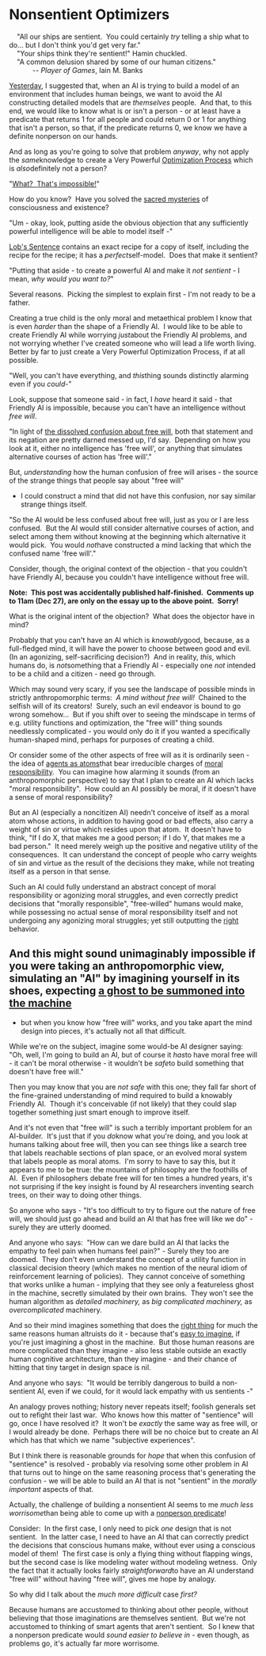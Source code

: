 
# Nonsentient Optimizers

    "All our ships are sentient.  You could certainly *try* telling
a ship what to do... but I don't think you'd get very far."  
    "Your ships think they're sentient!" Hamin chuckled.  
    "A common delusion shared by some of our human citizens."  
            -- *Player of Games*, Iain M. Banks

[Yesterday](/lw/x4/nonperson_predicates/), I suggested that, when
an AI is trying to build a model of an environment that includes
human beings, we want to avoid the AI constructing detailed models
that are *themselves* people.  And that, to this end, we would like
to know what is or isn't a person - or at least have a predicate
that returns 1 for all people and could return 0 or 1 for anything
that isn't a person, so that, if the predicate returns 0, we know
we have a definite nonperson on our hands.

And as long as you're going to solve that problem *anyway*, why not
apply the *same*knowledge to create a Very Powerful
[Optimization Process](/lw/vb/efficient_crossdomain_optimization/)
which is *also*definitely not a person?

"[What?  That's impossible!](/lw/ui/use_the_try_harder_luke/)"

How do you know?  Have you solved the
[sacred mysteries](/lw/og/wrong_questions/) of consciousness and
existence?

"Um - okay, look, putting aside the obvious objection that any
sufficiently powerful intelligence will be able to model itself -"

[Lob's Sentence](/lw/t6/the_cartoon_guide_to_löbs_theorem/)
contains an exact recipe for a copy of itself, including the recipe
for the recipe; it has a *perfect*self-model.  Does that make it
sentient?

"Putting that aside - to create a powerful AI and make it
*not sentient* - I mean, *why would you want to?*"

Several reasons.  Picking the simplest to explain first - I'm not
ready to be a father.



Creating a true child is the only moral and metaethical problem I
know that is even *harder* than the shape of a Friendly AI.  I
would like to be able to create Friendly AI while worrying
*just*about the Friendly AI problems, and not worrying whether I've
created someone who will lead a life worth living.  Better by far
to just create a Very Powerful Optimization Process, if at all
possible.

"Well, you can't have everything, and *this*thing sounds distinctly
alarming even if you *could*-"

Look, suppose that someone said - in fact, I *have* heard it said -
that Friendly AI is impossible, because you can't have an
intelligence without *free will*.

"In light of
[the dissolved confusion about free will](/lw/rb/possibility_and_couldness/),
both that statement and its negation are pretty darned messed up,
I'd say.  Depending on how you look at it, either no intelligence
has 'free will', or anything that simulates alternative courses of
action has 'free will'."

But, *understanding* how the human confusion of free will arises -
the source of the strange things that people say about "free will"
- I could construct a mind that did not have this confusion, nor
say similar strange things itself.

"So the AI would be less confused about free will, just as you or I
are less confused.  But the AI would still consider alternative
courses of action, and select among them without knowing at the
beginning which alternative it would pick.  You would *not*have
constructed a mind lacking that which the confused name 'free
will'."

Consider, though, the original context of the objection - that you
couldn't have Friendly AI, because you couldn't have intelligence
without free will.

**Note:  This post was accidentally published half-finished.  Comments up to 11am (Dec 27), are only on the essay up to the above point.  Sorry!**

What is the original intent of the objection?  What does the
objector have in mind?

Probably that you can't have an AI which is *knowably*good,
because, as a full-fledged mind, it will have the power to choose
between good and evil.  (In an agonizing, self-sacrificing
decision?)  And in reality, *this*, which humans do, is
*not*something that a Friendly AI - especially one *not* intended
to be a child and a citizen - need go through.

Which may sound very scary, if you see the landscape of possible
minds in strictly anthropomorphic terms: 
*A mind without free will!*  Chained to the selfish will of its
creators!  Surely, such an evil endeavor is bound to go wrong
somehow...  But if you shift over to seeing the mindscape in terms
of e.g. utility functions and optimization, the "free will" thing
sounds needlessly complicated - you would only do it if you wanted
a specifically human-shaped mind, perhaps for purposes of creating
a child.

Or consider some of the other aspects of free will as it is
ordinarily seen - the idea of
[agents as atoms](/lw/rc/the_ultimate_source/)that bear irreducible
charges of
[moral responsibility](/lw/ra/causality_and_moral_responsibility/). 
You can imagine how alarming it sounds (from an anthropomorphic
perspective) to say that I plan to create an AI which lacks "moral
responsibility".  How could an AI possibly be moral, if it doesn't
have a sense of moral responsibility?

But an AI (especially a noncitizen AI) needn't conceive of itself
as a moral atom whose actions, in addition to having good or bad
effects, also carry a weight of sin or virtue which resides upon
that atom.  It doesn't have to think, "If I do X, that makes me a
good person; if I do Y, that makes me a bad person."  It need
merely weigh up the positive and negative utility of the
consequences.  It can understand the concept of people who carry
weights of sin and virtue as the result of the decisions they make,
while not treating itself as a person in that sense.

Such an AI could fully understand an abstract concept of moral
responsibility or agonizing moral struggles, and even correctly
predict decisions that "morally responsible", "free-willed" humans
would make, while possessing no actual sense of moral
responsibility itself and not undergoing any agonizing moral
struggles; yet still outputting the
[right](/lw/sm/the_meaning_of_right/) behavior.

And this might sound unimaginably impossible if you were taking an
anthropomorphic view, simulating an "AI" by imagining yourself in
its shoes, expecting
[a ghost to be summoned into the machine](/lw/rf/ghosts_in_the_machine/)
-

- but when you know how "free will" works, and you take apart the
mind design into pieces, it's actually not all that difficult.

While we're on the subject, imagine some would-be AI designer
saying:  "Oh, well, I'm going to build an AI, but of course it
*has*to have moral free will - it can't be moral otherwise - it
wouldn't be *safe*to build something that doesn't have free will."

Then you may know that you are *not safe* with this one; they fall
far short of the fine-grained understanding of mind required to
build a knowably Friendly AI.  Though it's conceivable (if not
likely) that they could slap together something just smart enough
to improve itself.

And it's not even that "free will" is such a terribly important
problem for an AI-builder.  It's just that if you *do*know what
you're doing, and you look at humans talking about free will, then
you can see things like a search tree that labels reachable
sections of plan space, or an evolved moral system that labels
people as moral atoms.  I'm sorry to have to say this, but it
appears to me to be true: the mountains of philosophy are the
foothills of AI.  Even if philosophers debate free will for ten
times a hundred years, it's not surprising if the key insight is
found by AI researchers inventing search trees, on their way to
doing other things.

So anyone who says - "It's too difficult to try to figure out the
nature of free will, we should just go ahead and build an AI that
has free will like we do" - surely they are utterly doomed.

And anyone who says:  "How can we dare build an AI that lacks the
empathy to feel pain when humans feel pain?" - Surely they too are
doomed.  They don't even understand the concept of a utility
function in classical decision theory (which makes no mention of
the neural idiom of reinforcement learning of policies).  They
cannot conceive of something that works unlike a human - implying
that they see only a featureless ghost in the machine, secretly
simulated by their own brains.  They won't see the human algorithm
as *detailed machinery,* as *big complicated machinery,* as
*overcomplicated* machinery.

And so their mind imagines something that does the
[right thing](/lw/sm/the_meaning_of_right/) for much the same
reasons human altruists do it - because that's
[easy to imagine](/lw/tf/dreams_of_ai_design/), if you're just
imagining a ghost in the machine.  But those human reasons are more
complicated than they imagine - also less stable outside an exactly
human cognitive architecture, than they imagine - and their chance
of hitting that tiny target in design space is nil.

And anyone who says:  "It would be terribly dangerous to build a
non-sentient AI, even if we could, for it would lack empathy with
us sentients -"

An analogy proves nothing; history never repeats itself; foolish
generals set out to refight their last war.  Who knows how this
matter of "sentience" will go, once I have resolved it?  It won't
be *exactly* the same way as free will, or I would already be
done.  Perhaps there will be no choice but to create an AI which
has that which we name "subjective experiences".

But I think there is reasonable grounds for *hope* that when this
confusion of "sentience" is resolved - probably via resolving some
other problem in AI that turns out to hinge on the same reasoning
process that's generating the confusion - we will be able to build
an AI that is not "sentient" in the *morally important* aspects of
that.

Actually, the challenge of building a nonsentient AI seems to me
*much less worrisome*than being able to come up with a
[nonperson predicate](/lw/x4/nonperson_predicates/)!

Consider:  In the first case, I only need to pick *one* design that
is not sentient.  In the latter case, I need to have an AI that can
correctly predict the decisions that conscious humans make, without
ever using a conscious model of them!  The first case is only a
flying thing without flapping wings, but the second case is like
modeling water without modeling wetness.  Only the fact that it
actually looks fairly *straightforward*to have an AI understand
"free will" without having "free will", gives me hope by analogy.

So why did I talk about the *much more difficult* case *first?*

Because humans are accustomed to thinking about other people,
without believing that those imaginations are themselves sentient. 
But we're not accustomed to thinking of smart agents that aren't
sentient.  So I knew that a nonperson predicate would
*sound easier to believe in* - even though, as problems go, it's
actually far more worrisome.

